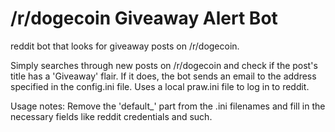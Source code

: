 /r/dogecoin Giveaway Alert Bot
==================

reddit bot that looks for giveaway posts on /r/dogecoin.

Simply searches through new posts on /r/dogecoin and check if the post's title has a 'Giveaway' flair. If it does, the bot sends an email to the address specified in the config.ini file. Uses a local praw.ini file to log in to reddit.

Usage notes:
Remove the 'default_' part from the .ini filenames and fill in the necessary fields like reddit credentials and such.
